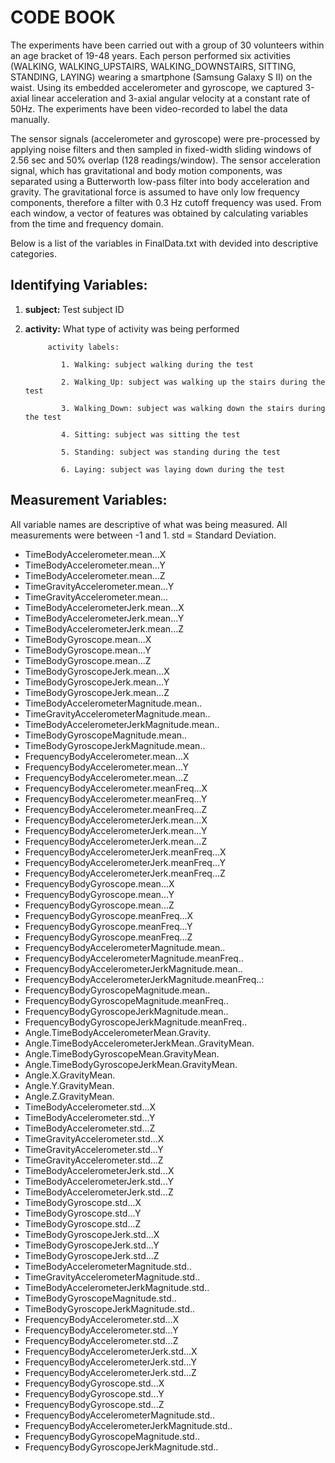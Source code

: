 # CODE BOOK

The experiments have been carried out with a group of 30 volunteers within an age bracket of 19-48 years. Each person performed six activities (WALKING, WALKING_UPSTAIRS, WALKING_DOWNSTAIRS, SITTING, STANDING, LAYING) wearing a smartphone (Samsung Galaxy S II) on the waist. Using its embedded accelerometer and gyroscope, we captured 3-axial linear acceleration and 3-axial angular velocity at a constant rate of 50Hz. The experiments have been video-recorded to label the data manually. 

The sensor signals (accelerometer and gyroscope) were pre-processed by applying noise filters and then sampled in fixed-width sliding windows of 2.56 sec and 50% overlap (128 readings/window). The sensor acceleration signal, which has gravitational and body motion components, was separated using a Butterworth low-pass filter into body acceleration and gravity. The gravitational force is assumed to have only low frequency components, therefore a filter with 0.3 Hz cutoff frequency was used. From each window, a vector of features was obtained by calculating variables from the time and frequency domain.


Below is a list of the variables in FinalData.txt with devided into descriptive categories.

## Identifying Variables:

1. **subject:** Test subject ID
2. **activity:** What type of activity was being performed 
            
            activity labels:
              
               1. Walking: subject walking during the test
              
               2. Walking_Up: subject was walking up the stairs during the test
              
               3. Walking_Down: subject was walking down the stairs during the test
              
               4. Sitting: subject was sitting the test
               
               5. Standing: subject was standing during the test
              
               6. Laying: subject was laying down during the test

## Measurement Variables:
All variable names are descriptive of what was being measured. All measurements were between -1 and 1. std = Standard Deviation.

 * TimeBodyAccelerometer.mean...X                    
 * TimeBodyAccelerometer.mean...Y                    
 * TimeBodyAccelerometer.mean...Z                    
 * TimeGravityAccelerometer.mean...Y                 
 * TimeGravityAccelerometer.mean...
 * TimeBodyAccelerometerJerk.mean...X                
 * TimeBodyAccelerometerJerk.mean...Y                
 * TimeBodyAccelerometerJerk.mean...Z            
 * TimeBodyGyroscope.mean...X                       
 * TimeBodyGyroscope.mean...Y                        
 * TimeBodyGyroscope.mean...Z                        
 * TimeBodyGyroscopeJerk.mean...X                   
 * TimeBodyGyroscopeJerk.mean...Y                    
 * TimeBodyGyroscopeJerk.mean...Z                    
 * TimeBodyAccelerometerMagnitude.mean..             
 * TimeGravityAccelerometerMagnitude.mean..          
 * TimeBodyAccelerometerJerkMagnitude.mean..         
 * TimeBodyGyroscopeMagnitude.mean..                 
 * TimeBodyGyroscopeJerkMagnitude.mean..             
 * FrequencyBodyAccelerometer.mean...X               
 * FrequencyBodyAccelerometer.mean...Y               
 * FrequencyBodyAccelerometer.mean...Z               
 * FrequencyBodyAccelerometer.meanFreq...X           
 * FrequencyBodyAccelerometer.meanFreq...Y           
 * FrequencyBodyAccelerometer.meanFreq...Z           
 * FrequencyBodyAccelerometerJerk.mean...X           
 * FrequencyBodyAccelerometerJerk.mean...Y           
 * FrequencyBodyAccelerometerJerk.mean...Z           
 * FrequencyBodyAccelerometerJerk.meanFreq...X       
 * FrequencyBodyAccelerometerJerk.meanFreq...Y       
 * FrequencyBodyAccelerometerJerk.meanFreq...Z       
 * FrequencyBodyGyroscope.mean...X                   
 * FrequencyBodyGyroscope.mean...Y                 
 * FrequencyBodyGyroscope.mean...Z                  
 * FrequencyBodyGyroscope.meanFreq...X               
 * FrequencyBodyGyroscope.meanFreq...Y               
 * FrequencyBodyGyroscope.meanFreq...Z               
 * FrequencyBodyAccelerometerMagnitude.mean..        
 * FrequencyBodyAccelerometerMagnitude.meanFreq..    
 * FrequencyBodyAccelerometerJerkMagnitude.mean..    
 * FrequencyBodyAccelerometerJerkMagnitude.meanFreq..: 
 * FrequencyBodyGyroscopeMagnitude.mean..            
 * FrequencyBodyGyroscopeMagnitude.meanFreq..       
 * FrequencyBodyGyroscopeJerkMagnitude.mean..        
 * FrequencyBodyGyroscopeJerkMagnitude.meanFreq..    
 * Angle.TimeBodyAccelerometerMean.Gravity.          
 * Angle.TimeBodyAccelerometerJerkMean..GravityMean. 
 * Angle.TimeBodyGyroscopeMean.GravityMean.          
 * Angle.TimeBodyGyroscopeJerkMean.GravityMean.      
 * Angle.X.GravityMean.                              
 * Angle.Y.GravityMean.                              
 * Angle.Z.GravityMean.                              
 * TimeBodyAccelerometer.std...X                     
 * TimeBodyAccelerometer.std...Y                     
 * TimeBodyAccelerometer.std...Z                     
 * TimeGravityAccelerometer.std...X                  
 * TimeGravityAccelerometer.std...Y                  
 * TimeGravityAccelerometer.std...Z                  
 * TimeBodyAccelerometerJerk.std...X                 
 * TimeBodyAccelerometerJerk.std...Y                 
 * TimeBodyAccelerometerJerk.std...Z                 
 * TimeBodyGyroscope.std...X                         
 * TimeBodyGyroscope.std...Y                         
 * TimeBodyGyroscope.std...Z                         
 * TimeBodyGyroscopeJerk.std...X                     
 * TimeBodyGyroscopeJerk.std...Y                     
 * TimeBodyGyroscopeJerk.std...Z                     
 * TimeBodyAccelerometerMagnitude.std..              
 * TimeGravityAccelerometerMagnitude.std..           
 * TimeBodyAccelerometerJerkMagnitude.std..          
 * TimeBodyGyroscopeMagnitude.std..                  
 * TimeBodyGyroscopeJerkMagnitude.std..              
 * FrequencyBodyAccelerometer.std...X                
 * FrequencyBodyAccelerometer.std...Y                
 * FrequencyBodyAccelerometer.std...Z                
 * FrequencyBodyAccelerometerJerk.std...X            
 * FrequencyBodyAccelerometerJerk.std...Y            
 * FrequencyBodyAccelerometerJerk.std...Z            
 * FrequencyBodyGyroscope.std...X                    
 * FrequencyBodyGyroscope.std...Y                    
 * FrequencyBodyGyroscope.std...Z                    
 * FrequencyBodyAccelerometerMagnitude.std..         
 * FrequencyBodyAccelerometerJerkMagnitude.std..     
 * FrequencyBodyGyroscopeMagnitude.std..             
 * FrequencyBodyGyroscopeJerkMagnitude.std.. 


